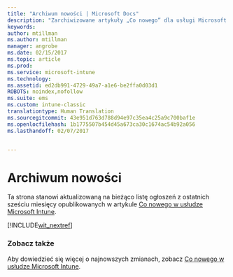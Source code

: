 ```yaml
---
title: "Archiwum nowości | Microsoft Docs"
description: "Zarchiwizowane artykuły „Co nowego” dla usługi Microsoft Intune"
keywords: 
author: mtillman
ms.author: mtillman
manager: angrobe
ms.date: 02/15/2017
ms.topic: article
ms.prod: 
ms.service: microsoft-intune
ms.technology: 
ms.assetid: ed2db991-4729-49a7-a1e6-be2ffa0d03d1
ROBOTS: noindex,nofollow
ms.suite: ems
ms.custom: intune-classic
translationtype: Human Translation
ms.sourcegitcommit: 43e951d763d788d94e97c35ea4c25a9c700baf1e
ms.openlocfilehash: 1b1775507b454d45a673ca30c1674ac54b92a056
ms.lasthandoff: 02/07/2017


---
```

# <a name="whats-new-archive"></a>Archiwum nowości

Ta strona stanowi aktualizowaną na bieżąco listę ogłoszeń z ostatnich sześciu miesięcy opublikowanych w artykule [Co nowego w usłudze Microsoft Intune](whats-new-in-microsoft-intune.md).

[!INCLUDE[wit_nextref](../includes/whats-new-last-six-months.md)]

### <a name="see-also"></a>Zobacz także
Aby dowiedzieć się więcej o najnowszych zmianach, zobacz [Co nowego w usłudze Microsoft Intune](whats-new-in-microsoft-intune.md).

